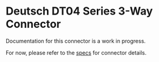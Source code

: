 # Deutsch DT04 Series 3-Way Connector
Documentation for this connector is a work in progress.

For now, please refer to the [specs](specs.yaml) for connector details.
